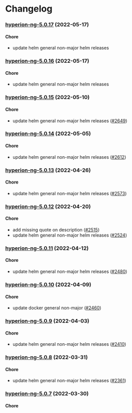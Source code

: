# Changelog<br>


<a name="hyperion-ng-5.0.17"></a>
### [hyperion-ng-5.0.17](https://github.com/truecharts/apps/compare/hyperion-ng-5.0.16...hyperion-ng-5.0.17) (2022-05-17)

#### Chore

* update helm general non-major helm releases



<a name="hyperion-ng-5.0.16"></a>
### [hyperion-ng-5.0.16](https://github.com/truecharts/apps/compare/hyperion-ng-5.0.15...hyperion-ng-5.0.16) (2022-05-17)

#### Chore

* update helm general non-major helm releases



<a name="hyperion-ng-5.0.15"></a>
### [hyperion-ng-5.0.15](https://github.com/truecharts/apps/compare/hyperion-ng-5.0.14...hyperion-ng-5.0.15) (2022-05-10)

#### Chore

* update helm general non-major helm releases ([#2649](https://github.com/truecharts/apps/issues/2649))



<a name="hyperion-ng-5.0.14"></a>
### [hyperion-ng-5.0.14](https://github.com/truecharts/apps/compare/hyperion-ng-5.0.13...hyperion-ng-5.0.14) (2022-05-05)

#### Chore

* update helm general non-major helm releases ([#2612](https://github.com/truecharts/apps/issues/2612))



<a name="hyperion-ng-5.0.13"></a>
### [hyperion-ng-5.0.13](https://github.com/truecharts/apps/compare/hyperion-ng-5.0.12...hyperion-ng-5.0.13) (2022-04-26)

#### Chore

* update helm general non-major helm releases ([#2573](https://github.com/truecharts/apps/issues/2573))



<a name="hyperion-ng-5.0.12"></a>
### [hyperion-ng-5.0.12](https://github.com/truecharts/apps/compare/hyperion-ng-5.0.11...hyperion-ng-5.0.12) (2022-04-20)

#### Chore

* add missing quote on description ([#2515](https://github.com/truecharts/apps/issues/2515))
* update helm general non-major helm releases ([#2524](https://github.com/truecharts/apps/issues/2524))



<a name="hyperion-ng-5.0.11"></a>
### [hyperion-ng-5.0.11](https://github.com/truecharts/apps/compare/hyperion-ng-5.0.10...hyperion-ng-5.0.11) (2022-04-12)

#### Chore

* update helm general non-major helm releases ([#2480](https://github.com/truecharts/apps/issues/2480))



<a name="hyperion-ng-5.0.10"></a>
### [hyperion-ng-5.0.10](https://github.com/truecharts/apps/compare/hyperion-ng-5.0.9...hyperion-ng-5.0.10) (2022-04-09)

#### Chore

* update docker general non-major ([#2460](https://github.com/truecharts/apps/issues/2460))



<a name="hyperion-ng-5.0.9"></a>
### [hyperion-ng-5.0.9](https://github.com/truecharts/apps/compare/hyperion-ng-5.0.8...hyperion-ng-5.0.9) (2022-04-03)

#### Chore

* update helm general non-major helm releases ([#2410](https://github.com/truecharts/apps/issues/2410))



<a name="hyperion-ng-5.0.8"></a>
### [hyperion-ng-5.0.8](https://github.com/truecharts/apps/compare/hyperion-ng-5.0.7...hyperion-ng-5.0.8) (2022-03-31)

#### Chore

* update helm general non-major helm releases ([#2361](https://github.com/truecharts/apps/issues/2361))



<a name="hyperion-ng-5.0.7"></a>
### [hyperion-ng-5.0.7](https://github.com/truecharts/apps/compare/hyperion-ng-5.0.6...hyperion-ng-5.0.7) (2022-03-30)

#### Chore

